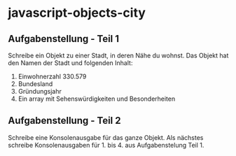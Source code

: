# javascript-objects-city

## Aufgabenstellung - Teil 1
Schreibe ein Objekt zu einer Stadt, in deren Nähe du wohnst.
Das Objekt hat den Namen der Stadt und folgenden Inhalt:
1. Einwohnerzahl 330.579
2. Bundesland
3. Gründungsjahr
4. Ein array mit Sehenswürdigkeiten und Besonderheiten

## Aufgabenstellung - Teil 2
Schreibe eine Konsolenausgabe für das ganze Objekt.
Als nächstes schreibe Konsolenausgaben für 1. bis 4. aus Aufgabenstelung Teil 1.
